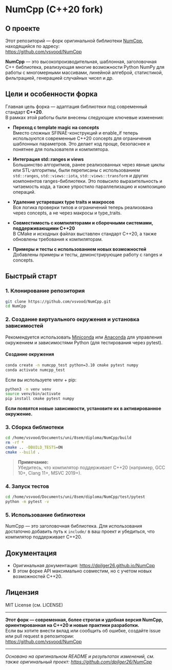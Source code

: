 # NumCpp (C++20 fork)

## О проекте

Этот репозиторий — форк оригинальной библиотеки [NumCpp](https://github.com/dpilger26/NumCpp), находящийся по адресу:  
https://github.com/vsvood/NumCpp

**NumCpp** — это высокопроизводительная, шаблонная, заголовочная C++ библиотека, реализующая многие возможности Python NumPy для работы с многомерными массивами, линейной алгеброй, статистикой, фильтрацией, генерацией случайных чисел и др.

## Цели и особенности форка

Главная цель форка — адаптация библиотеки под современный стандарт **C++20**.  
В рамках этой работы были внесены следующие ключевые изменения:

- **Переход с template magic на concepts**  
  Вместо сложных SFINAE-конструкций и enable_if теперь используются современные C++20 concepts для ограничения шаблонных параметров. Это делает код проще, безопаснее и понятнее для пользователя и компилятора.

- **Интеграция std::ranges и views**  
  Большинство алгоритмов, ранее реализованных через явные циклы или STL-алгоритмы, были переписаны с использованием `std::ranges`, `std::views::iota`, `std::views::transform` и других компонентов ranges-библиотеки. Это повысило выразительность и читаемость кода, а также упростило параллелизацию и композицию операций.

- **Удаление устаревших type traits и макросов**  
  Вся логика проверки типов и ограничений теперь реализована через concepts, а не через макросы и type_traits.

- **Совместимость с компиляторами и сборочными системами, поддерживающими C++20**  
  В CMake и исходных файлах выставлен стандарт C++20, а также обновлены требования к компиляторам.

- **Примеры и тесты с использованием новых возможностей**  
  Добавлены примеры и тесты, демонстрирующие работу с ranges и concepts.

## Быстрый старт

### 1. Клонирование репозитория

```bash
git clone https://github.com/vsvood/NumCpp.git
cd NumCpp
```

### 2. Создание виртуального окружения и установка зависимостей

Рекомендуется использовать [Miniconda](https://docs.conda.io/en/latest/miniconda.html) или [Anaconda](https://www.anaconda.com/) для управления окружением и зависимостями Python (для тестирования через pytest).

#### Создание окружения

```bash
conda create -n numcpp_test python=3.10 cmake pytest numpy
conda activate numcpp_test
```

Если вы используете venv + pip:

```bash
python3 -m venv venv
source venv/bin/activate
pip install cmake pytest numpy
```

**Если появятся новые зависимости, установите их в активированное окружение.**

### 3. Сборка библиотеки

```bash
cd /home/vsvood/Documents/uni/8sem/diploma/NumCpp/build
rm -rf *
cmake .. -DBUILD_TESTS=ON
cmake --build .
```

> **Примечание:**  
> Убедитесь, что компилятор поддерживает C++20 (например, GCC 10+, Clang 11+, MSVC 2019+).

### 4. Запуск тестов

```bash
cd /home/vsvood/Documents/uni/8sem/diploma/NumCpp/test/pytest
python -m pytest -v
```

### 5. Использование библиотеки

NumCpp — это заголовочная библиотека. Для использования достаточно добавить путь к `include/` в ваш проект и убедиться, что компилятор поддерживает C++20.

## Документация

- Оригинальная документация: https://dpilger26.github.io/NumCpp
- В этом форке API максимально совместим, но с учетом новых возможностей C++20.

## Лицензия

MIT License (см. LICENSE)

---

**Этот форк — современная, более строгая и удобная версия NumCpp, ориентированная на C++20 и новые практики разработки.**  
Если вы хотите внести вклад или сообщить об ошибке, создайте issue или pull request в репозитории:  
https://github.com/vsvood/NumCpp

---

_Основано на оригинальном README и результатах изменений, см. также оригинальный проект: https://github.com/dpilger26/NumCpp_ 